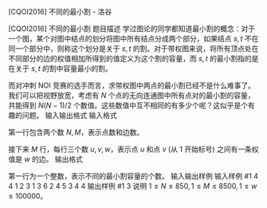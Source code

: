 



[CQOI2016] 不同的最小割 - 洛谷














[CQOI2016] 不同的最小割
题目描述
学过图论的同学都知道最小割的概念：对于一个图，某个对图中结点的划分将图中所有结点分成两个部分，如果结点 $s,t$ 不在同一个部分中，则称这个划分是关于 $s,t$ 的割。对于带权图来说，将所有顶点处在不同部分的边的权值相加所得到的值定义为这个割的容量，而 $s,t$ 的最小割指的是在关于 $s,t$ 的割中容量最小的割。

而对冲刺 NOI 竞赛的选手而言，求带权图中两点的最小割已经不是什么难事了。我们可以把视野放宽，考虑有 $N$ 个点的无向连通图中所有点对的最小割的容量，共能得到 $N(N-1)/2$ 个数值。这些数值中互不相同的有多少个呢？这似乎是个有趣的问题。
输入输出格式
输入格式

第一行包含两个数 $N,M$，表示点数和边数。

接下来 $M$ 行，每行三个数 $u,v,w$，表示点 $u$ 和点 $v$ (从 $1$ 开始标号) 之间有一条权值是 $w$ 的边。
输出格式

第一行为一个整数，表示不同的最小割容量的个数。
输入输出样例
输入样例 #1
4 4
1 2 3
1 3 6
2 4 5
3 4 4
输出样例 #1
3
说明
$1\leq N\leq 850,1\leq M\leq 8500,1\leq w\leq 100000$。






